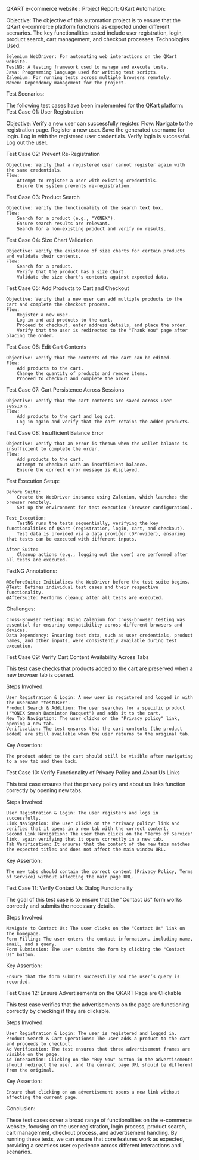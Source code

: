 QKART e-commerce website :
Project Report: QKart Automation:

Objective:
The objective of this automation project is to ensure that the QKart e-commerce platform functions as expected under different scenarios. The key functionalities tested include user registration, login, product search, cart management, and checkout processes.
Technologies Used:

    Selenium WebDriver: For automating web interactions on the QKart website.
    TestNG: A testing framework used to manage and execute tests.
    Java: Programming language used for writing test scripts.
    Zalenium: For running tests across multiple browsers remotely.
    Maven: Dependency management for the project.

Test Scenarios:

The following test cases have been implemented for the QKart platform:
Test Case 01: User Registration

  Objective: Verify a new user can successfully register.
    Flow:
        Navigate to the registration page.
        Register a new user.
        Save the generated username for login.
        Log in with the registered user credentials.
        Verify login is successful.
        Log out the user.

Test Case 02: Prevent Re-Registration

    Objective: Verify that a registered user cannot register again with the same credentials.
    Flow:
        Attempt to register a user with existing credentials.
        Ensure the system prevents re-registration.

Test Case 03: Product Search

    Objective: Verify the functionality of the search text box.
    Flow:
        Search for a product (e.g., "YONEX").
        Ensure search results are relevant.
        Search for a non-existing product and verify no results.

Test Case 04: Size Chart Validation

    Objective: Verify the existence of size charts for certain products and validate their contents.
    Flow:
        Search for a product.
        Verify that the product has a size chart.
        Validate the size chart's contents against expected data.

Test Case 05: Add Products to Cart and Checkout

    Objective: Verify that a new user can add multiple products to the cart and complete the checkout process.
    Flow:
        Register a new user.
        Log in and add products to the cart.
        Proceed to checkout, enter address details, and place the order.
        Verify that the user is redirected to the "Thank You" page after placing the order.

Test Case 06: Edit Cart Contents

    Objective: Verify that the contents of the cart can be edited.
    Flow:
        Add products to the cart.
        Change the quantity of products and remove items.
        Proceed to checkout and complete the order.

Test Case 07: Cart Persistence Across Sessions

    Objective: Verify that the cart contents are saved across user sessions.
    Flow:
        Add products to the cart and log out.
        Log in again and verify that the cart retains the added products.

Test Case 08: Insufficient Balance Error

    Objective: Verify that an error is thrown when the wallet balance is insufficient to complete the order.
    Flow:
        Add products to the cart.
        Attempt to checkout with an insufficient balance.
        Ensure the correct error message is displayed.

Test Execution Setup:

    Before Suite:
        Create the WebDriver instance using Zalenium, which launches the browser remotely.
        Set up the environment for test execution (browser configuration).

    Test Execution:
        TestNG runs the tests sequentially, verifying the key functionalities of QKart (registration, login, cart, and checkout).
        Test data is provided via a data provider (DProvider), ensuring that tests can be executed with different inputs.

    After Suite:
        Cleanup actions (e.g., logging out the user) are performed after all tests are executed.

TestNG Annotations:

    @BeforeSuite: Initializes the WebDriver before the test suite begins.
    @Test: Defines individual test cases and their respective functionality.
    @AfterSuite: Performs cleanup after all tests are executed.

Challenges:

    Cross-Browser Testing: Using Zalenium for cross-browser testing was essential for ensuring compatibility across different browsers and devices.
    Data Dependency: Ensuring test data, such as user credentials, product names, and other inputs, were consistently available during test execution.

Test Case 09: Verify Cart Content Availability Across Tabs

This test case checks that products added to the cart are preserved when a new browser tab is opened.

Steps Involved:

    User Registration & Login: A new user is registered and logged in with the username "testUser".
    Product Search & Addition: The user searches for a specific product ("YONEX Smash Badminton Racquet") and adds it to the cart.
    New Tab Navigation: The user clicks on the "Privacy policy" link, opening a new tab.
    Verification: The test ensures that the cart contents (the product added) are still available when the user returns to the original tab.

Key Assertion:

    The product added to the cart should still be visible after navigating to a new tab and then back.

Test Case 10: Verify Functionality of Privacy Policy and About Us Links

This test case ensures that the privacy policy and about us links function correctly by opening new tabs.

Steps Involved:

    User Registration & Login: The user registers and logs in successfully.
    Link Navigation: The user clicks on the "Privacy policy" link and verifies that it opens in a new tab with the correct content.
    Second Link Navigation: The user then clicks on the "Terms of Service" link, again verifying that it opens correctly in a new tab.
    Tab Verification: It ensures that the content of the new tabs matches the expected titles and does not affect the main window URL.

Key Assertion:

    The new tabs should contain the correct content (Privacy Policy, Terms of Service) without affecting the main page URL.

Test Case 11: Verify Contact Us Dialog Functionality

The goal of this test case is to ensure that the "Contact Us" form works correctly and submits the necessary details.

Steps Involved:

    Navigate to Contact Us: The user clicks on the "Contact Us" link on the homepage.
    Form Filling: The user enters the contact information, including name, email, and a query.
    Form Submission: The user submits the form by clicking the "Contact Us" button.

Key Assertion:

    Ensure that the form submits successfully and the user’s query is recorded.

Test Case 12: Ensure Advertisements on the QKART Page are Clickable

This test case verifies that the advertisements on the page are functioning correctly by checking if they are clickable.

Steps Involved:

    User Registration & Login: The user is registered and logged in.
    Product Search & Cart Operations: The user adds a product to the cart and proceeds to checkout.
    Ad Verification: The test ensures that three advertisement frames are visible on the page.
    Ad Interaction: Clicking on the "Buy Now" button in the advertisements should redirect the user, and the current page URL should be different from the original.

Key Assertion:

    Ensure that clicking on an advertisement opens a new link without affecting the current page.

Conclusion:

These test cases cover a broad range of functionalities on the e-commerce website, focusing on the user registration, login process, product search, cart management, checkout process, and advertisement handling. By running these tests, we can ensure that core features work as expected, providing a seamless user experience across different interactions and scenarios.
